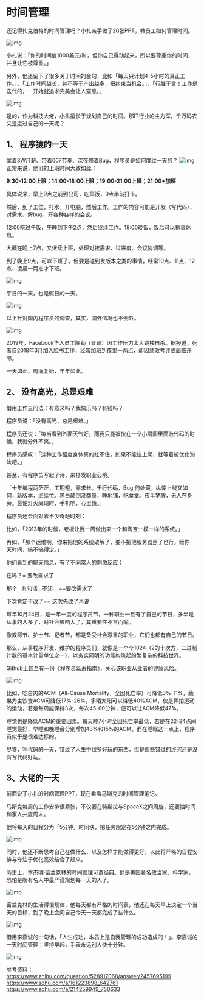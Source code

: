 # 时间管理

还记得扎克伯格的时间管理吗？小扎亲手做了26张PPT，教员工如何管理时间。

![img](https://oss.94rg.com/figure_bed/20220518135655.jpeg-94rg002)

小扎说：「你的时间值1000美元/时，但你自己得动起来，所以要尊重你的时间，并且让它被尊重。」

另外，他还留下了很多关于时间的金句，比如「每天只计划4-5小时的真正工作。」、「工作时间越长，并不等于产出越多，把约束当机会。」、「行胜于言！工作是迭代的，一开始就追求完美会让人窒息。」

![img](https://oss.94rg.com/figure_bed/20220518135700.jpeg-94rg002)

是的，作为科技大佬，小扎擅长于规划自己的时间。那IT行业的主力军，千万码农又是度过自己的一天呢？

## 1、 程序猿的一天

拿着3W月薪、带着007节奏、深夜修着Bug，程序员是如何度过一天的？
![img](https://oss.94rg.com/figure_bed/20220518135707.jpeg-94rg002)
正常来说，他们的上班时间大致如此：

**9:30-12:00上班；14:00-18:00上班；19:00-21:00上班；21:00+加班**

具体说来，早上9点之前到公司，吃早饭，9点半前打卡。

然后，到了工位，打水，开电脑，然后工作。工作的内容可能是开发（写代码）、对需求、解bug、开各种各样的会议。

12:00吃过午饭，午睡到下午2点，然后继续工作。18:00晚饭，饭后可以稍事休息。

大概在晚上7点，又继续上班，处理对接需求、过进度、会议协调等。


到了晚上9点，可以下班了。但要是碰到发版本之类的事情，经常10点、11点、12点、凌晨一两点才下班。

![img](https://oss.94rg.com/figure_bed/20220518135710.jpeg-94rg002)



平日的一天，也是假日的一天。

![img](https://oss.94rg.com/figure_bed/20220518135714.jpeg-94rg002)

以上针对国内程序员的调查，其实，国外情况也不例外。


![img](https://oss.94rg.com/figure_bed/20220518135716.jpeg-94rg002)

2019年，Facebook华人员工陈勤（音译）因工作压力太大跳楼自杀。据报道，死者自2018年3月加入脸书工作，经常加班到夜里一两点，却因绩效考评或面临开除。

一天如此，周而复始，年年如此。

## 2、 没有高光，总是艰难

借用工作三问法：有意义吗？我快乐吗？有钱吗？

程序员说：「没有高光，总是艰难。」


程序员还说：「每当看到外面天气好，而我只能被按在一个小隔间里面敲代码的时候，我就分外不爽。」


程序员感叹：「这种工作强度身体真的扛不住，如果不能往上爬，就等着被优化淘汰吧。」

甚至，有程序员写起了诗，来抒发职业心境。


「十年编程两茫茫，工期短，需求长。千行代码，Bug 何处藏。纵使上线又如何，新版本，继续忙。黑白颠倒没商量，睡地铺，吃食堂。夜半梦醒，无人在身旁。最怕灯火阑珊时，手机响，心里慌。」

程序员还会面对着不少奇葩时刻：

比如，「2013年的时候，老板让我一周做出来一个和淘宝一模一样的系统。」


再如，「那个运维啊，你来把他的系统破解了，要不把他服务器黑了也行。给你一天时间，搞不搞得定。」


他们看到的聊天信息，有了不同常人的刺激反应：


在吗？= 要改需求了


那个…有句话…不知… ==要改需求了


下次肯定不改了== 这次先改了再说

每年10月24日，是一年一度的程序员节，一种职业一旦有了自己的节日，多半是从事的人多了，对社会影响大了，其重要性不言而喻。

像教师节、护士节、记者节，都是备受社会尊重的职业，它们也都有自己的节日。


那么，从事程序开发、维护的程序员们，就像是一个个1024（2的十次方，二进制计数的基本计量单位之一），以务实简明的功能构筑起纷繁复杂的科技世界。

Github上甚至有一份《程序员延寿指南》，关心该职业从业者的健康风险。

![img](https://oss.94rg.com/figure_bed/20220518135721.jpeg-94rg002)

比如，吃白肉的ACM（All-Cause Mortality，全因死亡率）可降低3%-11%，蔬果为主饮食ACM可降低17%-26%，多晒太阳可以降低40%ACM，仅是挥拍运动的运动，若是每周能保持3次，每次45-60分钟，便可以让ACM降低47%。

睡觉也是降低ACM的重要因素。每天睡7小时全因死亡率最低，若是在22-24点间睡觉最好，早睡和晚睡会分别增加43%和15%的ACM。而在睡眠这一点上，程序员似乎是很难达标的。

尽管，写代码的一天，错过了人生中很多好玩的东西，但是那些错过的终究还是没有写代码好玩。

## 3、大佬的一天

前面说了小扎的时间管理PPT，现在看看马斯克的时间管理笔记。


马斯克每周的工作安排很紧张，不仅要在特斯拉与SpaceX之间周旋，还要抽时间和家人共度周末。


他将每天的日程分为「5分钟」时间块，把任务限定在5分钟之内完成。


![img](https://oss.94rg.com/figure_bed/20220518135728.jpeg-94rg002)



同时，他还不断思考自己在做什么，以及怎样才能做得更好，以此将严格的日程安排与专注于优化高效结合了起来。


历史上，本杰明·富兰克林的时间管理可谓经典。他是美国著名政治家、科学家，恐怕是所有名人中最严谨规划每一天的人了。

![img](https://oss.94rg.com/figure_bed/20220518135731.jpeg-94rg002)

富兰克林的生活得很规律，他每天都有严格的时间表，他还在每天早上决定一个当天的目标，到了晚上会问自己今天一天都完成了些什么。

![img](https://oss.94rg.com/figure_bed/20220518135734.jpeg-94rg002)

借用李嘉诚的一句话，「人生成功，本质上是自我管理的成功造成的！」。李嘉诚的一天时间管理：坚持早起，手表永远别人快十分钟。

![img](https://oss.94rg.com/figure_bed/20220518135738.jpeg-94rg002)

参考资料：
https://www.zhihu.com/question/528917068/answer/2457695199
https://www.sohu.com/a/161223898_642761
https://www.sohu.com/a/214259949_750633